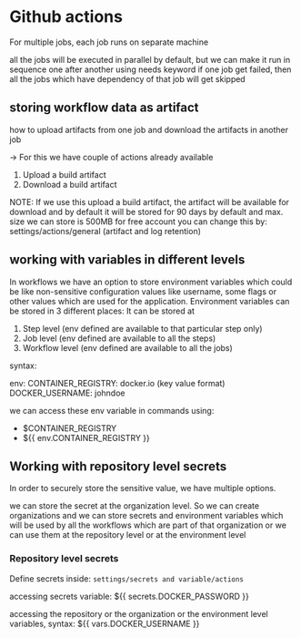 # Github actions

For multiple jobs, each job runs on separate machine

all the jobs will be executed in parallel by default, but we can make it run in sequence one after another using
needs keyword
if one job get failed, then all the jobs which have dependency of that job will get skipped

## storing workflow data as artifact

how to upload artifacts from one job and download the artifacts in another job

-> For this we have couple of actions already available

1. Upload a build artifact
2. Download a build artifact

NOTE:
If we use this upload a build artifact, the artifact will be available for download and by default it will be stored for 90 days by default and max. size we can store is 500MB for free account
you can change this by: settings/actions/general (artifact and log retention)

## working with variables in different levels

In workflows we have an option to store environment variables which could be like non-sensitive configuration values like username, some flags or other values which are used for the application. Environment variables can be stored in 3 different places:
It can be stored at

1. Step level (env defined are available to that particular step only)
2. Job level (env defined are available to all the steps)
3. Workflow level (env defined are available to all the jobs)

syntax:

env:
CONTAINER_REGISTRY: docker.io (key value format)
DOCKER_USERNAME: johndoe

we can access these env variable in commands using:

- $CONTAINER_REGISTRY
- ${{ env.CONTAINER_REGISTRY }}

## Working with repository level secrets

In order to securely store the sensitive value, we have multiple options.

we can store the secret at the organization level. So we can create organizations and we can store secrets and environment variables which will be used by all the workflows which are part of that organization or we can use them at the repository level or at the environment level

### Repository level secrets

Define secrets inside:
`settings/secrets and variable/actions`

accessing secrets variable:
${{ secrets.DOCKER_PASSWORD }}

accessing the repository or the organization or the environment level variables, syntax:
${{ vars.DOCKER_USERNAME }}
